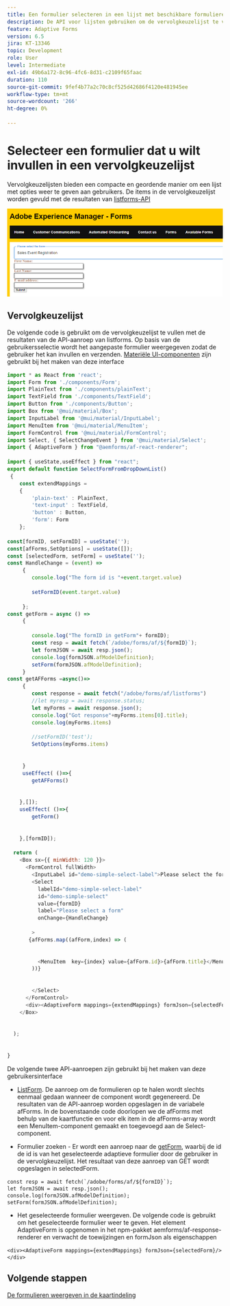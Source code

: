 ```yaml
---
title: Een formulier selecteren in een lijst met beschikbare formulieren
description: De API voor lijsten gebruiken om de vervolgkeuzelijst te vullen
feature: Adaptive Forms
version: 6.5
jira: KT-13346
topic: Development
role: User
level: Intermediate
exl-id: 49b6a172-8c96-4fc6-8d31-c2109f65faac
duration: 110
source-git-commit: 9fef4b77a2c70c8cf525d42686f4120e481945ee
workflow-type: tm+mt
source-wordcount: '266'
ht-degree: 0%

---
```


# Selecteer een formulier dat u wilt invullen in een vervolgkeuzelijst

Vervolgkeuzelijsten bieden een compacte en geordende manier om een lijst met opties weer te geven aan gebruikers. De items in de vervolgkeuzelijst worden gevuld met de resultaten van [listforms-API](https://opensource.adobe.com/aem-forms-af-runtime/api/#tag/List-Forms/operation/listForms)

![kaartweergave](./assets/forms-drop-down.png)

## Vervolgkeuzelijst

De volgende code is gebruikt om de vervolgkeuzelijst te vullen met de resultaten van de API-aanroep van listforms. Op basis van de gebruikersselectie wordt het aangepaste formulier weergegeven zodat de gebruiker het kan invullen en verzenden. [Materiële UI-componenten](https://mui.com/) zijn gebruikt bij het maken van deze interface

```javascript
import * as React from 'react';
import Form from './components/Form';
import PlainText from './components/plainText';
import TextField from './components/TextField';
import Button from './components/Button';
import Box from '@mui/material/Box';
import InputLabel from '@mui/material/InputLabel';
import MenuItem from '@mui/material/MenuItem';
import FormControl from '@mui/material/FormControl';
import Select, { SelectChangeEvent } from '@mui/material/Select';
import { AdaptiveForm } from "@aemforms/af-react-renderer";

import { useState,useEffect } from "react";
export default function SelectFormFromDropDownList()
 {
    const extendMappings =
    {
        'plain-text' : PlainText,
        'text-input' : TextField,
        'button' : Button,
        'form': Form
    };

const[formID, setFormID] = useState('');
const[afForms,SetOptions] = useState([]);
const [selectedForm, setForm] = useState('');
const HandleChange = (event) =>
     {
        console.log("The form id is "+event.target.value) 
    
        setFormID(event.target.value)
        
     };
const getForm = async () =>
     {
        
        console.log("The formID in getForm"+ formID);
        const resp = await fetch(`/adobe/forms/af/${formID}`);
        let formJSON = await resp.json();
        console.log(formJSON.afModelDefinition);
        setForm(formJSON.afModelDefinition);
     }
const getAFForms =async()=>
     {
        const response = await fetch("/adobe/forms/af/listforms")
        //let myresp = await response.status;
        let myForms = await response.json();
        console.log("Got response"+myForms.items[0].title);
        console.log(myForms.items)
        
        //setFormID('test');
        SetOptions(myForms.items)

        
     }
     useEffect( ()=>{
        getAFForms()
        

    },[]);
    useEffect( ()=>{
        getForm()
        

    },[formID]);

  return (
    <Box sx={{ minWidth: 120 }}>
      <FormControl fullWidth>
        <InputLabel id="demo-simple-select-label">Please select the form</InputLabel>
        <Select
          labelId="demo-simple-select-label"
          id="demo-simple-select"
          value={formID}
          label="Please select a form"
          onChange={HandleChange}
          
        >
       {afForms.map((afForm,index) => (
    
        
          <MenuItem  key={index} value={afForm.id}>{afForm.title}</MenuItem>
        ))}
        
       
        </Select>
      </FormControl>
      <div><AdaptiveForm mappings={extendMappings} formJson={selectedForm}/></div>
    </Box>
    

  );
  

}
```

De volgende twee API-aanroepen zijn gebruikt bij het maken van deze gebruikersinterface

* [ListForm](https://opensource.adobe.com/aem-forms-af-runtime/api/#tag/List-Forms/operation/listForms). De aanroep om de formulieren op te halen wordt slechts eenmaal gedaan wanneer de component wordt gegenereerd. De resultaten van de API-aanroep worden opgeslagen in de variabele afForms.
In de bovenstaande code doorlopen we de afForms met behulp van de kaartfunctie en voor elk item in de afForms-array wordt een MenuItem-component gemaakt en toegevoegd aan de Select-component.

* Formulier zoeken - Er wordt een aanroep naar de [getForm](https://opensource.adobe.com/aem-forms-af-runtime/api/#tag/Get-Form-Definition), waarbij de id de id is van het geselecteerde adaptieve formulier door de gebruiker in de vervolgkeuzelijst. Het resultaat van deze aanroep van GET wordt opgeslagen in selectedForm.

```
const resp = await fetch(`/adobe/forms/af/${formID}`);
let formJSON = await resp.json();
console.log(formJSON.afModelDefinition);
setForm(formJSON.afModelDefinition);
```

* Het geselecteerde formulier weergeven. De volgende code is gebruikt om het geselecteerde formulier weer te geven. Het element AdaptiveForm is opgenomen in het npm-pakket aemforms/af-response-renderer en verwacht de toewijzingen en formJson als eigenschappen

```
<div><AdaptiveForm mappings={extendMappings} formJson={selectedForm}/></div>
```

## Volgende stappen

[De formulieren weergeven in de kaartindeling](./display-forms-card-view.md)
